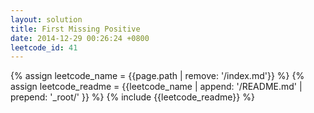 ```yaml
---
layout: solution
title: First Missing Positive
date: 2014-12-29 00:26:24 +0800
leetcode_id: 41
---
```

{% assign leetcode_name = {{page.path | remove: '/index.md'}}  %}
{% assign leetcode_readme = {{leetcode_name | append: '/README.md' | prepend: '_root/' }}  %}
{% include {{leetcode_readme}} %}
